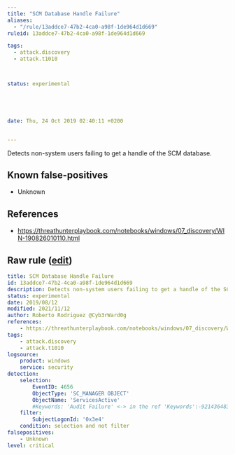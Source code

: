```yaml
---
title: "SCM Database Handle Failure"
aliases:
  - "/rule/13addce7-47b2-4ca0-a98f-1de964d1d669"
ruleid: 13addce7-47b2-4ca0-a98f-1de964d1d669

tags:
  - attack.discovery
  - attack.t1010



status: experimental





date: Thu, 24 Oct 2019 02:40:11 +0200


---
```


Detects non-system users failing to get a handle of the SCM database.

<!--more-->


## Known false-positives

* Unknown



## References

* https://threathunterplaybook.com/notebooks/windows/07_discovery/WIN-190826010110.html


## Raw rule ([edit](https://github.com/SigmaHQ/sigma/edit/master/rules/windows/builtin/security/win_scm_database_handle_failure.yml))
```yaml
title: SCM Database Handle Failure
id: 13addce7-47b2-4ca0-a98f-1de964d1d669
description: Detects non-system users failing to get a handle of the SCM database.
status: experimental
date: 2019/08/12
modified: 2021/11/12
author: Roberto Rodriguez @Cyb3rWard0g
references:
    - https://threathunterplaybook.com/notebooks/windows/07_discovery/WIN-190826010110.html
tags:
    - attack.discovery
    - attack.t1010
logsource:
    product: windows
    service: security
detection:
    selection: 
        EventID: 4656
        ObjectType: 'SC_MANAGER OBJECT'
        ObjectName: 'ServicesActive'
        #Keywords: 'Audit Failure' <-> in the ref 'Keywords':-9214364837600034816
    filter:
        SubjectLogonId: '0x3e4'
    condition: selection and not filter
falsepositives:
    - Unknown
level: critical

```
